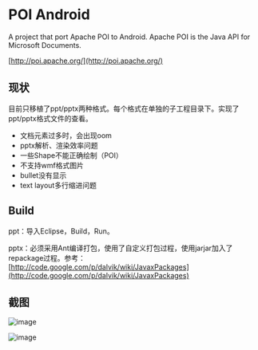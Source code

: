 # POI Android

A project that port Apache POI to Android. Apache POI is the Java API for Microsoft Documents.

[http://poi.apache.org/](http://poi.apache.org/)

## 现状

目前只移植了ppt/pptx两种格式。每个格式在单独的子工程目录下。实现了ppt/pptx格式文件的查看。

* 文档元素过多时，会出现oom
* pptx解析、渲染效率问题
* 一些Shape不能正确绘制（POI）
* 不支持wmf格式图片
* bullet没有显示
* text layout多行缩进问题


## Build

ppt：导入Eclipse，Build，Run。

pptx：必须采用Ant编译打包，使用了自定义打包过程，使用jarjar加入了repackage过程。参考：[http://code.google.com/p/dalvik/wiki/JavaxPackages](http://code.google.com/p/dalvik/wiki/JavaxPackages)

## 截图

![image](http://ww2.sinaimg.cn/large/6d40c5e1jw1dz8edkv62lj.jpg)

![image](http://ww4.sinaimg.cn/large/6d40c5e1jw1dz8edpwf8jj.jpg)